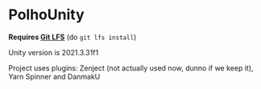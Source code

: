 # PolhoUnity
**Requires [Git LFS](https://git-lfs.github.com/)** (do `git lfs install`)

Unity version is 2021.3.31f1

Project uses plugins: Zenject (not actually used now, dunno if we keep it), Yarn Spinner and DanmakU

